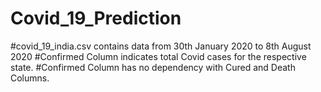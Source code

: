# Covid_19_Prediction
#covid_19_india.csv contains data from 30th January 2020 to 8th August 2020
#Confirmed Column indicates total Covid cases for the respective state.
#Confirmed Column has no dependency with Cured and Death Columns.

